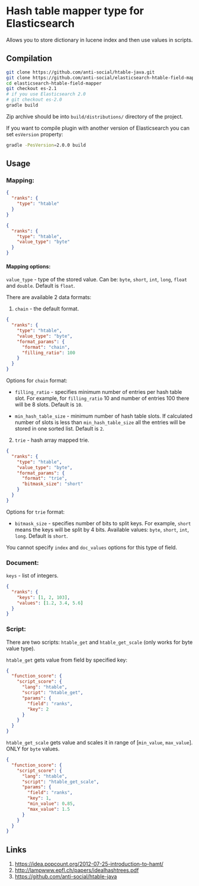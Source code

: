 # Hash table mapper type for Elasticsearch

Allows you to store dictionary in lucene index and then use values in scripts.

## Compilation

```bash
git clone https://github.com/anti-social/htable-java.git
git clone https://github.com/anti-social/elasticsearch-htable-field-mapper.git
cd elasticsearch-htable-field-mapper
git checkout es-2.1
# if you use Elasticsearch 2.0
# git checkout es-2.0
gradle build
```

Zip archive should be into `build/distributions/` directory of the project.

If you want to compile plugin with another version of Elasticsearch you can set `esVersion` property:

```bash
gradle -PesVersion=2.0.0 build
```

## Usage

### Mapping:

```json
{
  "ranks": {
    "type": "htable"
  }
}
```

```json
{
  "ranks": {
    "type": "htable",
    "value_type": "byte"
  }
}
```
#### Mapping options:

`value_type` - type of the stored value. Can be: `byte`, `short`, `int`, `long`, `float` and `double`. Default is `float`.

There are available 2 data formats:

1. `chain` - the default format.

```json
{
  "ranks": {
    "type": "htable",
    "value_type": "byte",
    "format_params": {
      "format": "chain",
      "filling_ratio": 100
    }
  }
}
```

Options for `chain` format:

- `filling_ratio` - specifies minimum number of entries per hash table slot. For example, for `filling_ratio` 10 and number of entries 100 there will be 8 slots. Default is `10`.

- `min_hash_table_size` - minimum number of hash table slots. If calculated number of slots is less than `min_hash_table_size` all the entries will be stored in one sorted list. Default is `2`.

2. `trie` - hash array mapped trie.

```json
{
  "ranks": {
    "type": "htable",
    "value_type": "byte",
    "format_params": {
      "format": "trie",
      "bitmask_size": "short"
    }
  }
}
```

Options for `trie` format:

- `bitmask_size` - specifies number of bits to split keys. For example, `short` means the keys will be split by 4 bits. Available values: `byte`, `short`, `int`, `long`. Default is `short`.

You cannot specify `index` and `doc_values` options for this type of field.

### Document:

`keys` - list of integers.

```json
{
  "ranks": {
    "keys": [1, 2, 103],
    "values": [1.2, 3.4, 5.6]
  }
}
```

### Script:

There are two scripts: `htable_get` and `htable_get_scale` (only works for byte value type).

`htable_get` gets value from field by specified key:

```json
{
  "function_score": {
    "script_score": {
      "lang": "htable",
      "script": "htable_get",
      "params": {
        "field": "ranks",
        "key": 2
      }
    }
  }
}
```

`htable_get_scale` gets value and scales it in range of [`min_value`, `max_value`]. ONLY for `byte` values.

```json
{
  "function_score": {
    "script_score": {
      "lang": "htable",
      "script": "htable_get_scale",
      "params": {
        "field": "ranks",
        "key": 1,
        "min_value": 0.85,
        "max_value": 1.5
      }
    }
  }
}
```

## Links

1. https://idea.popcount.org/2012-07-25-introduction-to-hamt/
2. http://lampwww.epfl.ch/papers/idealhashtrees.pdf
3. https://github.com/anti-social/htable-java

